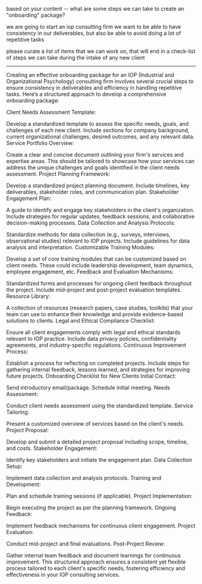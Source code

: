 based on your content -- what are some steps we can take to create an "onboarding" package? 

we are going to start an iop consulting firm 
we want to be able to have consistency in our deliverables, but also be able to avoid doing a lot of repetitive tasks 

please curate a list of items that we can work on, that will end in a check-list of steps we can take during the intake of any new client 

-----

Creating an effective onboarding package for an IOP (Industrial and Organizational Psychology) consulting firm involves several crucial steps to ensure consistency in deliverables and efficiency in handling repetitive tasks. Here’s a structured approach to develop a comprehensive onboarding package:

Client Needs Assessment Template:

Develop a standardized template to assess the specific needs, goals, and challenges of each new client.
Include sections for company background, current organizational challenges, desired outcomes, and any relevant data.
Service Portfolio Overview:

Create a clear and concise document outlining your firm's services and expertise areas.
This should be tailored to showcase how your services can address the unique challenges and goals identified in the client needs assessment.
Project Planning Framework:

Develop a standardized project planning document.
Include timelines, key deliverables, stakeholder roles, and communication plan.
Stakeholder Engagement Plan:

A guide to identify and engage key stakeholders in the client's organization.
Include strategies for regular updates, feedback sessions, and collaborative decision-making processes.
Data Collection and Analysis Protocols:

Standardize methods for data collection (e.g., surveys, interviews, observational studies) relevant to IOP projects.
Include guidelines for data analysis and interpretation.
Customizable Training Modules:

Develop a set of core training modules that can be customized based on client needs.
These could include leadership development, team dynamics, employee engagement, etc.
Feedback and Evaluation Mechanisms:

Standardized forms and processes for ongoing client feedback throughout the project.
Include mid-project and post-project evaluation templates.
Resource Library:

A collection of resources (research papers, case studies, toolkits) that your team can use to enhance their knowledge and provide evidence-based solutions to clients.
Legal and Ethical Compliance Checklist:

Ensure all client engagements comply with legal and ethical standards relevant to IOP practice.
Include data privacy policies, confidentiality agreements, and industry-specific regulations.
Continuous Improvement Process:

Establish a process for reflecting on completed projects.
Include steps for gathering internal feedback, lessons learned, and strategies for improving future projects.
Onboarding Checklist for New Clients
Initial Contact:

Send introductory email/package.
Schedule initial meeting.
Needs Assessment:

Conduct client needs assessment using the standardized template.
Service Tailoring:

Present a customized overview of services based on the client's needs.
Project Proposal:

Develop and submit a detailed project proposal including scope, timeline, and costs.
Stakeholder Engagement:

Identify key stakeholders and initiate the engagement plan.
Data Collection Setup:

Implement data collection and analysis protocols.
Training and Development:

Plan and schedule training sessions (if applicable).
Project Implementation:

Begin executing the project as per the planning framework.
Ongoing Feedback:

Implement feedback mechanisms for continuous client engagement.
Project Evaluation:

Conduct mid-project and final evaluations.
Post-Project Review:

Gather internal team feedback and document learnings for continuous improvement.
This structured approach ensures a consistent yet flexible process tailored to each client's specific needs, fostering efficiency and effectiveness in your IOP consulting services.